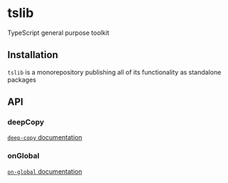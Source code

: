 # tslib

TypeScript general purpose toolkit

## Installation

`tslib` is a monorepository publishing all of its functionality as standalone
packages

## API

### deepCopy

[`deep-copy` documentation](src/deep-copy/README.md)

### onGlobal

[`on-global` documentation](src/on-global/README.md)

